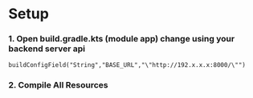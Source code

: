 # Setup
### 1. Open build.gradle.kts (module app) change using your backend server api
```
buildConfigField("String","BASE_URL","\"http://192.x.x.x:8000/\"")
```
### 2. Compile All Resources